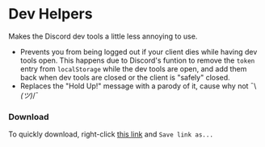 # Dev Helpers
Makes the Discord dev tools a little less annoying to use.

- Prevents you from being logged out if your client dies while having dev tools open. This happens due to Discord's funtion to remove the `token` entry from `localStorage` while the dev tools are open, and add them back when dev tools are closed or the client is "safely" closed.
- Replaces the "Hold Up!" message with a parody of it, cause why not ¯\\_(ツ)_/¯

### Download
To quickly download, right-click [this link](https://github.com/joe27g/EnhancedDiscord-Plugins/raw/master/dev_helpers.js) and `Save link as...`
